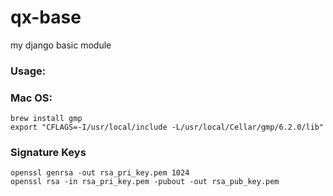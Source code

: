 # qx-base
my django basic module

### Usage:


### Mac OS:

    brew install gmp
    export "CFLAGS=-I/usr/local/include -L/usr/local/Cellar/gmp/6.2.0/lib"

### Signature Keys

    openssl genrsa -out rsa_pri_key.pem 1024
    openssl rsa -in rsa_pri_key.pem -pubout -out rsa_pub_key.pem